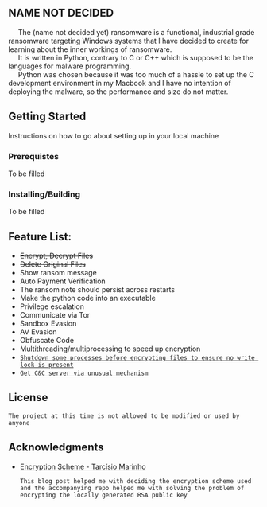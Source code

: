 ## **NAME NOT DECIDED**  
&nbsp;&nbsp;&nbsp;&nbsp;&nbsp;The (name not decided yet) ransomware is a functional, industrial grade ransomware targeting Windows systems that I have decided to create for learning about the inner workings of ransomware.  
&nbsp;&nbsp;&nbsp;&nbsp;&nbsp;It is written in Python, contrary to C or C++ which is supposed to be the languages for malware programming.  
&nbsp;&nbsp;&nbsp;&nbsp;&nbsp;Python was chosen because it was too much of a hassle to set up the C development environment in my Macbook and I have no intention of deploying the malware, so the performance and size do not matter.   


## **Getting Started**
Instructions on how to go about setting up in your local machine  

### Prerequistes
To be filled

### Installing/Building
To be filled


## **Feature List:**
 * ~~Encrypt, Decrypt Files~~  
 * ~~Delete Original Files~~  
 * Show ransom message  
 * Auto Payment Verification  
 * The ransom note should persist across restarts  
 * Make the python code into an executable
 * Privilege escalation  
 * Communicate via Tor  
 * Sandbox Evasion  
 * AV Evasion  
 * Obfuscate Code  
 * Multithreading/multiprocessing to speed up encryption  
 * [`Shutdown some processes before encrypting files to ensure no write lock is present`](https://securityaffairs.co/wordpress/103030/malware/sodinokibi-ransomware-new-feature.html)  
 * [`Get C&C server via unusual mechanism`](https://www.zdnet.com/article/astaroth-malware-hides-command-servers-in-youtube-channel-descriptions/)


## **License**
    The project at this time is not allowed to be modified or used by anyone
      

## **Acknowledgments**
 * [Encryption Scheme - Tarcísio Marinho](https://medium.com/@tarcisioma/ransomware-encryption-techniques-696531d07bb9)  
   ```
   This blog post helped me with deciding the encryption scheme used and the accompanying repo helped me with solving the problem of encrypting the locally generated RSA public key   
   ```